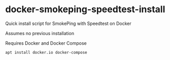# docker-smokeping-speedtest-install

Quick install script for SmokePing with Speedtest on Docker

Assumes no previous installation

Requires Docker and Docker Compose
```
apt install docker.io docker-compose
```
